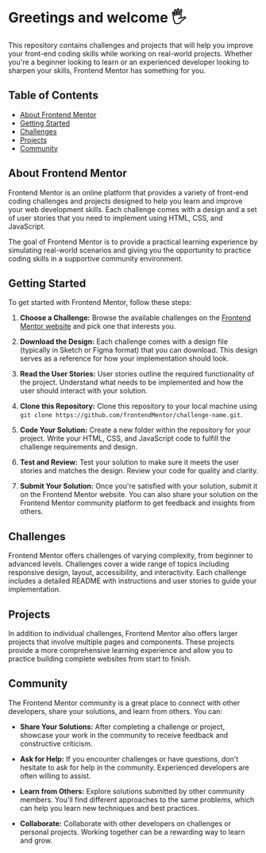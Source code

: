 # Greetings and welcome 🖐️

This repository contains challenges and projects that will help you improve your front-end coding skills while working on real-world projects. Whether you're a beginner looking to learn or an experienced developer looking to sharpen your skills, Frontend Mentor has something for you.

## Table of Contents

- [About Frontend Mentor](#about-frontend-mentor)
- [Getting Started](#getting-started)
- [Challenges](#challenges)
- [Projects](#projects)
- [Community](#community)

## About Frontend Mentor

Frontend Mentor is an online platform that provides a variety of front-end coding challenges and projects designed to help you learn and improve your web development skills. Each challenge comes with a design and a set of user stories that you need to implement using HTML, CSS, and JavaScript.

The goal of Frontend Mentor is to provide a practical learning experience by simulating real-world scenarios and giving you the opportunity to practice coding skills in a supportive community environment.

## Getting Started

To get started with Frontend Mentor, follow these steps:

1. **Choose a Challenge:** Browse the available challenges on the [Frontend Mentor website](https://www.frontendmentor.io/challenges) and pick one that interests you.

2. **Download the Design:** Each challenge comes with a design file (typically in Sketch or Figma format) that you can download. This design serves as a reference for how your implementation should look.

3. **Read the User Stories:** User stories outline the required functionality of the project. Understand what needs to be implemented and how the user should interact with your solution.

4. **Clone this Repository:** Clone this repository to your local machine using `git clone https://github.com/frontendMentor/challenge-name.git`.

5. **Code Your Solution:** Create a new folder within the repository for your project. Write your HTML, CSS, and JavaScript code to fulfill the challenge requirements and design.

6. **Test and Review:** Test your solution to make sure it meets the user stories and matches the design. Review your code for quality and clarity.

7. **Submit Your Solution:** Once you're satisfied with your solution, submit it on the Frontend Mentor website. You can also share your solution on the Frontend Mentor community platform to get feedback and insights from others.

## Challenges

Frontend Mentor offers challenges of varying complexity, from beginner to advanced levels. Challenges cover a wide range of topics including responsive design, layout, accessibility, and interactivity. Each challenge includes a detailed README with instructions and user stories to guide your implementation.

## Projects

In addition to individual challenges, Frontend Mentor also offers larger projects that involve multiple pages and components. These projects provide a more comprehensive learning experience and allow you to practice building complete websites from start to finish.

## Community

The Frontend Mentor community is a great place to connect with other developers, share your solutions, and learn from others. You can:

- **Share Your Solutions:** After completing a challenge or project, showcase your work in the community to receive feedback and constructive criticism.

- **Ask for Help:** If you encounter challenges or have questions, don't hesitate to ask for help in the community. Experienced developers are often willing to assist.

- **Learn from Others:** Explore solutions submitted by other community members. You'll find different approaches to the same problems, which can help you learn new techniques and best practices.

- **Collaborate:** Collaborate with other developers on challenges or personal projects. Working together can be a rewarding way to learn and grow.
